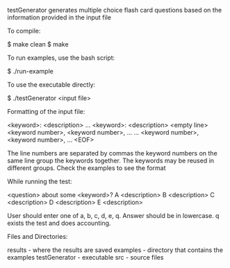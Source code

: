testGenerator generates multiple choice flash card questions based on the information
provided in the input file

To compile:

$ make clean
$ make

To run examples, use the bash script:

$ ./run-example

To use the executable directly:

$ ./testGenerator \<input file\>

Formatting of the input file:

\<keyword\>: \<description\>
...
\<keyword\>: \<description\>
\<empty line\>
\<keyword number\>, \<keyword number\>, ... 
...
\<keyword number\>, \<keyword number\>, ... 
\<EOF\>

The line numbers are separated by commas the keyword numbers on the same line 
group the keywords together. The keywords may be reused in different groups.
Check the examples to see the format

While running the test:

\<question\> about some \<keyword\>?
A \<description\>
B \<description\>
C \<description\>
D \<description\>
E \<description\>

User should enter one of a, b, c, d, e, q. Answer should be in lowercase.
q exists the test and does accounting.

Files and Directories:

results        - where the results are saved
examples       - directory that contains the examples
testGenerator  - executable
src            - source files 
